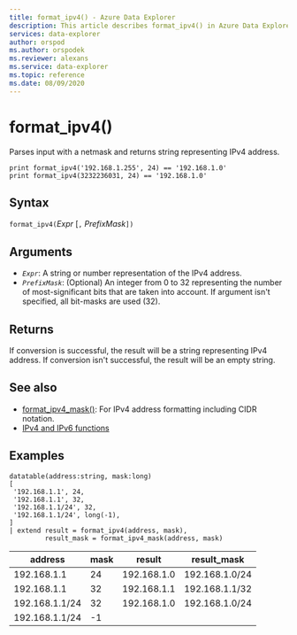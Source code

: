 ```yaml
---
title: format_ipv4() - Azure Data Explorer
description: This article describes format_ipv4() in Azure Data Explorer.
services: data-explorer
author: orspod
ms.author: orspodek
ms.reviewer: alexans
ms.service: data-explorer
ms.topic: reference
ms.date: 08/09/2020
---
```

# format_ipv4()

Parses input with a netmask and returns string representing IPv4 address.

```kusto
print format_ipv4('192.168.1.255', 24) == '192.168.1.0'
print format_ipv4(3232236031, 24) == '192.168.1.0'
```

## Syntax

`format_ipv4(`*Expr* [`,` *PrefixMask*`])`

## Arguments

* *`Expr`*: A string or number representation of the IPv4 address.
* *`PrefixMask`*: (Optional) An integer from 0 to 32 representing the number of most-significant bits that are taken into account. If argument isn't specified, all bit-masks are used (32).

## Returns

If conversion is successful, the result will be a string representing IPv4 address.
If conversion isn't successful, the result will be an empty string.

## See also

- [format_ipv4_mask()](format-ipv4-mask-function.md): For IPv4 address formatting including CIDR notation.
- [IPv4 and IPv6 functions](scalarfunctions.md#ipv4ipv6-functions)

## Examples

<!-- csl: https://help.kusto.windows.net/Samples -->
```kusto
datatable(address:string, mask:long)
[
 '192.168.1.1', 24,          
 '192.168.1.1', 32,          
 '192.168.1.1/24', 32,       
 '192.168.1.1/24', long(-1), 
]
| extend result = format_ipv4(address, mask), 
         result_mask = format_ipv4_mask(address, mask)
```

|address|mask|result|result_mask|
|---|---|---|---|
|192.168.1.1|24|192.168.1.0|192.168.1.0/24|
|192.168.1.1|32|192.168.1.1|192.168.1.1/32|
|192.168.1.1/24|32|192.168.1.0|192.168.1.0/24|
|192.168.1.1/24|-1|||
